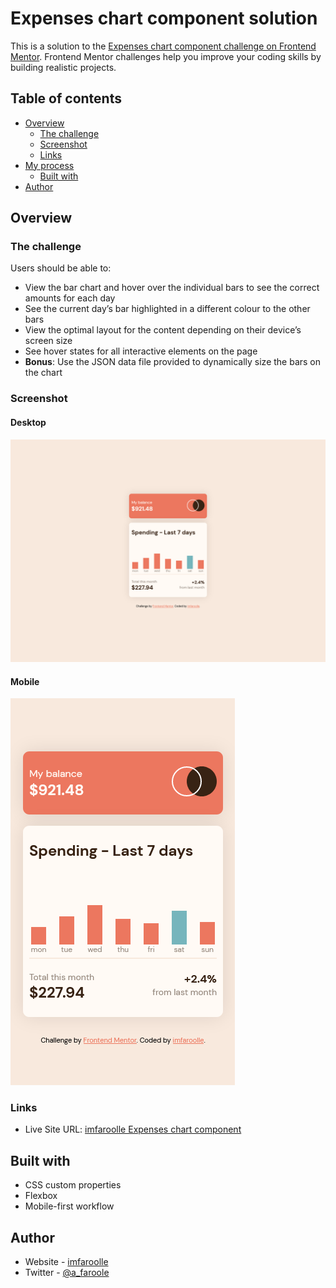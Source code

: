 # Expenses chart component solution

This is a solution to the [Expenses chart component challenge on Frontend Mentor](https://www.frontendmentor.io/challenges/expenses-chart-component-e7yJBUdjwt). Frontend Mentor challenges help you improve your coding skills by building realistic projects. 

## Table of contents

- [Overview](#overview)
  - [The challenge](#the-challenge)
  - [Screenshot](#screenshot)
  - [Links](#links)
- [My process](#my-process)
  - [Built with](#built-with)
- [Author](#author)

## Overview

### The challenge

Users should be able to:

- View the bar chart and hover over the individual bars to see the correct amounts for each day
- See the current day’s bar highlighted in a different colour to the other bars
- View the optimal layout for the content depending on their device’s screen size
- See hover states for all interactive elements on the page
- **Bonus**: Use the JSON data file provided to dynamically size the bars on the chart

### Screenshot

#### Desktop
![](./screenshots/desktop.png)

#### Mobile
![](./screenshots/mobile.png)


### Links

- Live Site URL: [imfaroolle Expenses chart component](https://imfaroolle-expenses-chart-component.netlify.app/)

## Built with

- CSS custom properties
- Flexbox
- Mobile-first workflow

## Author

- Website - [imfaroolle](https://www.imfaroolle.com)
- Twitter - [@a_faroole](https://twitter.com/a_faroole)
